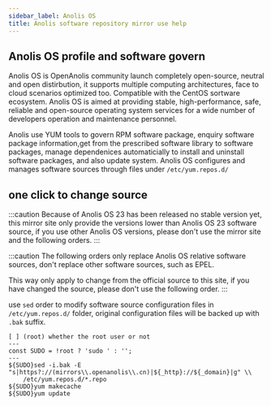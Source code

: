 ```yaml
---
sidebar_label: Anolis OS
title: Anolis software repository mirror use help
---
```


## Anolis OS profile and software govern

Anolis OS is OpenAnolis community launch completely open-source, neutral and open distirbution, it supports
multiple computing architectures, face to cloud scenarios optimized too. Compatible with the CentOS sortware
ecosystem. Anolis OS is aimed at providing stable, high-performance, safe, reliable and open-source operating
system services for a wide number of developers operation and maintenance personnel.


Anolis use YUM tools to govern RPM software package, enquiry software package information,get from the prescribed software library to software packages, manage dependenices automaticially to install and uninstall software 
packages, and also update system. Anolis OS configures and manages software sources through files under `/etc/yum.repos.d/`

## one click to change source

:::caution
Because of Anolis OS 23 has been released no stable version yet, this mirror site only provide the versions lower
than Anolis OS 23 software source, if you use other Anolis OS versions, please don't use the mirror site and the following orders.
:::

:::caution
The following orders only replace Anolis OS relative software sources, don't replace other software sources,
such as EPEL.

This way only apply to change from the official source to this site, if you have changed the source, please
don't use the following order.
:::


use `sed` order to modify software source configuration files in `/etc/yum.repos.d/` folder, original 
configuration files will be backed up with `.bak` suffix.

```shell varcode
[ ] (root) whether the root user or not
---
const SUDO = !root ? 'sudo ' : '';
---
${SUDO}sed -i.bak -E "s|https?://(mirrors\\.openanolis\\.cn)|${_http}://${_domain}|g" \\
    /etc/yum.repos.d/*.repo
${SUDO}yum makecache
${SUDO}yum update
```